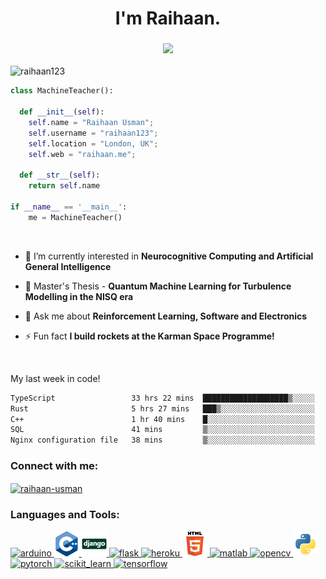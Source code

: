<h1 align="center">I'm Raihaan.</h1>
<!-- <h3 align="center">I like coding among other things.</h3> -->
<h3 align="center">
  <a href="https://github.com/DenverCoder1/readme-typing-svg"><img src="https://readme-typing-svg.herokuapp.com/?lines=Aerospace+Engineering+Undergrad;Deep+Learning+Enjoyer;Maker+of+Rockets;Always%20learning%20cool%20stuff&center=true&width=500&height=50"></a>
</h3>

<p align="left"> <img src="https://komarev.com/ghpvc/?username=raihaan123&label=Profile%20views&color=0e75b6&style=flat" alt="raihaan123" /> </p>

```python
class MachineTeacher():
    
  def __init__(self):
    self.name = "Raihaan Usman";
    self.username = "raihaan123";
    self.location = "London, UK";
    self.web = "raihaan.me";
  
  def __str__(self):
    return self.name

if __name__ == '__main__':
    me = MachineTeacher()
```

<br />

- 🔭 I’m currently interested in **Neurocognitive Computing and Artificial General Intelligence**

- 🌱 Master's Thesis - **Quantum Machine Learning for Turbulence Modelling in the NISQ era**

- 💬 Ask me about **Reinforcement Learning, Software and Electronics**

- ⚡ Fun fact **I build rockets at the Karman Space Programme!**

<br />

My last week in code!
<!--START_SECTION:waka-->

```txt
TypeScript                 33 hrs 22 mins  ███████████████████▒░░░░░   77.54 %
Rust                       5 hrs 27 mins   ███▒░░░░░░░░░░░░░░░░░░░░░   12.68 %
C++                        1 hr 40 mins    █░░░░░░░░░░░░░░░░░░░░░░░░   03.89 %
SQL                        41 mins         ▒░░░░░░░░░░░░░░░░░░░░░░░░   01.60 %
Nginx configuration file   38 mins         ▒░░░░░░░░░░░░░░░░░░░░░░░░   01.48 %
```

<!--END_SECTION:waka-->

<h3 align="left">Connect with me:</h3>
<p align="left">
<a href="https://linkedin.com/in/raihaan-usman" target="blank"><img align="center" src="https://cdn.jsdelivr.net/npm/simple-icons@3.0.1/icons/linkedin.svg" alt="raihaan-usman" height="30" width="40" /></a>
</p>

<h3 align="left">Languages and Tools:</h3>
<p align="left"> <a href="https://www.arduino.cc/" target="_blank"> <img src="https://cdn.worldvectorlogo.com/logos/arduino-1.svg" alt="arduino" width="40" height="40"/> </a> <a href="https://www.w3schools.com/cpp/" target="_blank"> <img src="https://raw.githubusercontent.com/devicons/devicon/master/icons/cplusplus/cplusplus-original.svg" alt="cplusplus" width="40" height="40"/> </a> <a href="https://www.djangoproject.com/" target="_blank"> <img src="https://raw.githubusercontent.com/devicons/devicon/master/icons/django/django-original.svg" alt="django" width="40" height="40"/> </a> <a href="https://flask.palletsprojects.com/" target="_blank"> <img src="https://www.vectorlogo.zone/logos/pocoo_flask/pocoo_flask-icon.svg" alt="flask" width="40" height="40"/> </a> <a href="https://heroku.com" target="_blank"> <img src="https://www.vectorlogo.zone/logos/heroku/heroku-icon.svg" alt="heroku" width="40" height="40"/> </a> <a href="https://www.w3.org/html/" target="_blank"> <img src="https://raw.githubusercontent.com/devicons/devicon/master/icons/html5/html5-original-wordmark.svg" alt="html5" width="40" height="40"/> </a> <a href="https://www.mathworks.com/" target="_blank"> <img src="https://raw.githubusercontent.com/simple-icons/simple-icons/master/icons/mathworks.svg" alt="matlab" width="40" height="40"/> </a> <a href="https://opencv.org/" target="_blank"> <img src="https://www.vectorlogo.zone/logos/opencv/opencv-icon.svg" alt="opencv" width="40" height="40"/> </a> <a href="https://www.python.org" target="_blank"> <img src="https://raw.githubusercontent.com/devicons/devicon/master/icons/python/python-original.svg" alt="python" width="40" height="40"/> </a> <a href="https://pytorch.org/" target="_blank"> <img src="https://www.vectorlogo.zone/logos/pytorch/pytorch-icon.svg" alt="pytorch" width="40" height="40"/> </a> <a href="https://scikit-learn.org/" target="_blank"> <img src="https://upload.wikimedia.org/wikipedia/commons/0/05/Scikit_learn_logo_small.svg" alt="scikit_learn" width="40" height="40"/> </a> <a href="https://www.tensorflow.org" target="_blank"> <img src="https://www.vectorlogo.zone/logos/tensorflow/tensorflow-icon.svg" alt="tensorflow" width="40" height="40"/> </a> </p>

